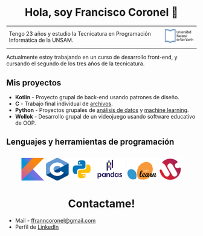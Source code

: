 <h1 align=center>Hola, soy Francisco Coronel 👋</h1>
<table align=center>
<tr>
  <td>Tengo 23 años y estudio la Tecnicatura en Programación Informática de la UNSAM.</td>
  <td><img src="assets/UNSAM.jpg" alt="Logo de la Universidad Nacional de San Martín" height=50 width=120></td>
</tr>
</table>
Actualmente estoy trabajando en un curso de desarrollo front-end, y cursando el segundo de los tres años de la tecnicatura.
<h2>Mis proyectos</h2>
<ul>
  <li><strong>Kotlin</strong> - Proyecto grupal de back-end usando patrones de diseño.</li>
  <li><strong>C</strong> - Trabajo final individual de <a href="https://github.com/franncoronel/TP-Laboratorio-De-Computacion-2">archivos</a>.</li>
  <li><strong>Python</strong> - Proyectos grupales de <a href="https://github.com/franncoronel/TP-PandaS-Matematica-3">análisis de datos</a> y <a href="https://github.com/franncoronel/TP-NN-Matematica-3">machine learning</a>.</li>
  <li><strong>Wollok</strong> - Desarrollo grupal de un videojuego usando software educativo de OOP.</li>
  <!-- AGREGAR CUANDO ESTÉ TERMINADO <li>Desarrollo web - Portfolio</li> -->
</ul>
<h2>Lenguajes y herramientas de programación<h2>
<div align=center>
  <img src="assets/images.jpeg" alt="Logo de Kotlin" height=60 width=60> <img src="assets/C_Logo.png" alt="Logo de C" height=60 width=60> <img src="assets/python.png" alt="Logo de Python" height=60 width=60> <img src="assets/pandas_logo.png" alt="Logo de la librería Pandas" height=60 width=80> <img src="assets/pngegg.png" alt="Logo de la librería SciKit Learn" height=60 width=80> <img src="assets/wollok.png" alt="Logo del software educativo Wollok" height=60 width=60>
</div>
<h1 align=center>Contactame!</h1>
<ul>
  <li>Mail - <a href="mailto:www.ffranncoronel@gmail.com">ffranncoronel@gmail.com</a></li>
  <li>Perfil de <a href="https://www.linkedin.com/in/coronelfrancisco/">LinkedIn</a></li>
</ul>
